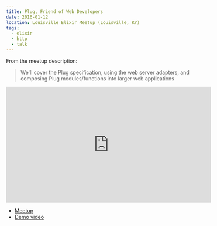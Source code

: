 ```yaml
---
title: Plug, Friend of Web Developers
date: 2016-01-12
location: Louisville Elixir Meetup (Louisville, KY)
tags:
  - elixir
  - http
  - talk
---
```


From the meetup description:

> We'll cover the Plug specification, using the web server adapters, and composing Plug modules/functions into larger web applications

<iframe width="560" height="315" src="https://www.youtube.com/embed/-gev84S9_-c" frameborder="0" allowfullscreen></iframe>

<script async class="speakerdeck-embed" data-id="1a5cbc36e345476687f1bbd7d7a6c8a8" data-ratio="1.77777777777778" src="//speakerdeck.com/assets/embed.js"></script>

* [Meetup](http://www.meetup.com/Elixir-Louisville/events/227947449/)
* [Demo video](https://www.youtube.com/watch?v=tfRD_e-yvOE)
